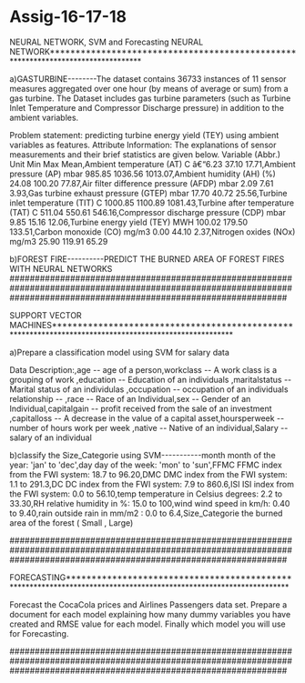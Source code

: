 # Assig-16-17-18
NEURAL NETWORK, SVM and Forecasting
NEURAL NETWORK*********************************************************************************

a)GASTURBINE--------The dataset contains 36733 instances of 11 sensor measures aggregated over one hour (by means of average or sum) from a gas turbine. 
The Dataset includes gas turbine parameters (such as Turbine Inlet Temperature and Compressor Discharge pressure) in addition to the ambient variables.

Problem statement: predicting turbine energy yield (TEY) using ambient variables as features.
Attribute Information:
The explanations of sensor measurements and their brief statistics are given below.
Variable (Abbr.) Unit Min Max Mean,Ambient temperature (AT) C â€“6.23 37.10 17.71,Ambient pressure (AP) mbar 985.85 1036.56 1013.07,Ambient humidity (AH) (%) 24.08 100.20 77.87,Air filter difference pressure (AFDP) mbar 2.09 7.61 3.93,Gas turbine exhaust pressure (GTEP) mbar 17.70 40.72 25.56,Turbine inlet temperature (TIT) C 1000.85 1100.89 1081.43,Turbine after temperature (TAT) C 511.04 550.61 546.16,Compressor discharge pressure (CDP) mbar 9.85 15.16 12.06,Turbine energy yield (TEY) MWH 100.02 179.50 133.51,Carbon monoxide (CO) mg/m3 0.00 44.10 2.37,Nitrogen oxides (NOx) mg/m3 25.90 119.91 65.29


b)FOREST FIRE----------PREDICT THE BURNED AREA OF FOREST FIRES WITH NEURAL NETWORKS
#######################################################################################################################################################################


SUPPORT VECTOR MACHINES*******************************************************************************************************

a)Prepare a classification model using SVM for salary data 

Data Description:,age -- age of a person,workclass	-- A work class is a grouping of work ,education	-- Education of an individuals	,maritalstatus -- Marital status of an individulas	,occupation	 -- occupation of an individuals
relationship -- 	,race --  Race of an Individual,sex --  Gender of an Individual,capitalgain --  profit received from the sale of an investment	,capitalloss	-- A decrease in the value of a capital asset,hoursperweek -- number of hours work per week	,native -- Native of an individual,Salary -- salary of an individual


b)classify the Size_Categorie using SVM-----------month	month of the year: 'jan' to 'dec',day	day of the week: 'mon' to 'sun',FFMC	FFMC index from the FWI system: 18.7 to 96.20,DMC	DMC index from the FWI system: 1.1 to 291.3,DC	DC index from the FWI system: 7.9 to 860.6,ISI	ISI index from the FWI system: 0.0 to 56.10,temp	temperature in Celsius degrees: 2.2 to 33.30,RH	relative humidity in %: 15.0 to 100,wind	wind speed in km/h: 0.40 to 9.40,rain	outside rain in mm/m2 : 0.0 to 6.4,Size_Categorie 	the burned area of the forest ( Small , Large)

#######################################################################################################################################################################


FORECASTING******************************************************************************************************************

Forecast the CocaCola prices and Airlines Passengers data set. Prepare a document for each model explaining 
how many dummy variables you have created and RMSE value for each model. Finally which model you will use for 
Forecasting.


#######################################################################################################################################################################








